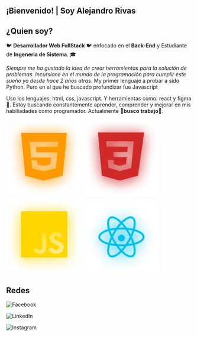 ## ¡Bienvenido! | Soy Alejandro Rivas

## ¿Quien soy?
:bird: **Desarrollador Web FullStack**  :bird: enfocado en el **Back-End** y Estudiante de **Ingeneria de Sistema**. :mortar_board:

*Siempre me ha gustado la idea de crear herramientas para la solución de problemas. Incursione en el mundo de la programación para cumplir este sueño ya desde hace 2 años atras.*
My primer lenguaje a probar a sido Python. Pero en el que he buscado profundizar fue Javascript

Uso los lenguajes: html, css, javascript.
Y herramientas como: react y figma :crystal_ball:. Estoy buscando constantemente aprender, comprender y mejorar en mis habiliadades como programador. Actualmente :hammer:**busco trabajo**:hammer:. 

<img src=./foto.png/ > <img src=./foto1.png/ > <img src=./foto2.png/ > <img src=./foto3.png/ >

## Redes

![Facebook](https://img.shields.io/badge/Facebook-%231877F2.svg?style=for-the-badge&logo=Facebook&logoColor=white) 

![LinkedIn](https://img.shields.io/badge/linkedin-%230077B5.svg?style=for-the-badge&logo=linkedin&logoColor=white)

![Instagram](https://img.shields.io/badge/Instagram-%23E4405F.svg?style=for-the-badge&logo=Instagram&logoColor=white)
